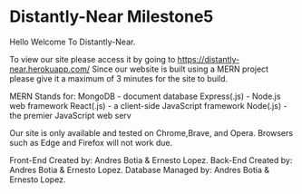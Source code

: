 # Distantly-Near Milestone5

Hello Welcome To Distantly-Near.

To view our site please access it by going to https://distantly-near.herokuapp.com/
Since our website is built using a MERN project please give it a maximum of 3 minutes for the site to build.

MERN Stands for:
MongoDB - document database
Express(.js) - Node.js web framework
React(.js) - a client-side JavaScript framework
Node(.js) - the premier JavaScript web serv

Our site is only available and tested on Chrome,Brave, and Opera.
Browsers such as Edge and Firefox will not work due.

Front-End Created by: Andres Botia & Ernesto Lopez.
Back-End Created by: Andres Botia & Ernesto Lopez.
Database Managed by: Andres Botia & Ernesto Lopez.
